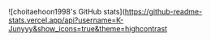 ![choitaehoon1998's GitHub stats](https://github-readme-stats.vercel.app/api?username=K-Junyyy&show_icons=true&theme=highcontrast
